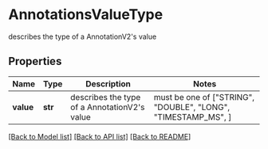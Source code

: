 # AnnotationsValueType

describes the type of a AnnotationV2's value 
## Properties
Name | Type | Description | Notes
------------ | ------------- | ------------- | -------------
**value** | **str** | describes the type of a AnnotationV2&#39;s value  |  must be one of ["STRING", "DOUBLE", "LONG", "TIMESTAMP_MS", ]

[[Back to Model list]](../README.md#documentation-for-models) [[Back to API list]](../README.md#documentation-for-api-endpoints) [[Back to README]](../README.md)


